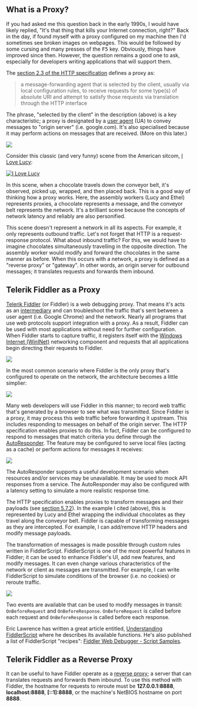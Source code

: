 ## What is a Proxy?

If you had asked me this question back in the early 1990s, I would have likely replied, "It's that thing that kills your Internet connection, right?" Back in the day, if found myself with a proxy configured on my machine then I'd sometimes see broken images on webpages. This would be followed by some cursing and many presses of the <kbd>F5</kbd> key. Obviously, things have improved since then. However, the question remains a good one to ask, especially for developers writing applications that will support them.

The [section 2.3 of the HTTP specification](https://httpwg.org/specs/rfc7230.html#intermediaries) defines a proxy as:

> a message-forwarding agent that is selected by the client, usually via local configuration rules, to receive requests for some type(s) of absolute URI and attempt to satisfy those requests via translation through the HTTP interface

The phrase, "selected by the client" in the description (above) is a key characteristic; a proxy is designated by a [user agent](https://en.wikipedia.org/wiki/User_agent) (UA) to convey messages to "origin server" (i.e. google.com). It's also specialised because it may perform actions on messages that are received. (More on this later.)

![](https://i.imgur.com/ii1HgSSl.png)

Consider this classic (and very funny) scene from the American sitcom, [I Love Lucy](https://www.imdb.com/title/tt0043208/):

[![I Love Lucy](http://img.youtube.com/vi/NkQ58I53mjk/0.jpg)](https://www.youtube.com/watch?v=NkQ58I53mjk "I Love Lucy")

In this scene, when a chocolate travels down the conveyor belt, it's observed, picked up, wrapped, and then placed back. This is a good way of thinking how a proxy works. Here, the assembly workers (Lucy and Ethel) represents proxies, a chocolate represents a message, and the conveyor belt represents the network. It's a brilliant scene because the concepts of network latency and reliably are also personified.

This scene doesn't represent a network in all its aspects. For example, it only represents outbound traffic. Let's not forget that HTTP is a request-response protocol. What about inbound traffic? For this, we would have to imagine chocolates simultaneously travelling in the opposite direction. The assembly worker would modify and forward the chocolates in the same manner as before. When this occurs with a network, a proxy is defined as a "reverse proxy" or "gateway". In other words, an origin server for outbound messages; it translates requests and forwards them inbound.

## Telerik Fiddler as a Proxy

[Telerik Fiddler](https://www.telerik.com/fiddler) (or Fiddler) is a web debugging proxy. That means it's acts as an [intermediary](https://httpwg.org/http-core/draft-ietf-httpbis-semantics-latest.html#intermediaries) and can troubleshoot the traffic that's sent between a user agent (i.e. Google Chrome) and the network. Nearly all programs that use web protocols support integration with a proxy. As a result, Fiddler can be used with most applications without need for further configuration. When Fiddler starts to capture traffic, it registers itself with the [Windows Internet (WinINet)](https://docs.microsoft.com/windows/desktop/wininet/about-wininet) networking component and requests that all applications begin directing their requests to Fiddler.

![](https://i.imgur.com/SF40wep.png)

In the most common scenario where Fiddler is the only proxy that's configured to operate on the network, the architecture becomes a little simplier:

![](https://i.imgur.com/D6JqD1fl.png)

Many web developers will use Fiddler in this manner; to record web traffic that's generated by a browser to see what was transmitted. Since Fiddler is a proxy, it may process this web traffic before forwarding it upstream. This includes responding to messages on behalf of the origin server. The HTTP specification enables proxies to do this. In fact, Fiddler can be configured to respond to messages that match criteria you define through the [AutoResponder](https://docs.telerik.com/fiddler/KnowledgeBase/AutoResponder). The feature may be configured to serve local files (acting as a cache) or perform actions for messages it receives:

![](https://i.imgur.com/O2AkO1jl.png)

The AutoResponder supports a useful development scenario when resources and/or services may be unavailable. It may be used to mock API responses from a service. The AutoResponder may also be configured with a latency setting to simulate a more realistic response time.

The HTTP specification enables proxies to transform messages and their payloads (see [section 5.7.2](https://httpwg.org/specs/rfc7230.html#message.transformations)). In the example I cited (above), this is represented by Lucy and Ethel wrapping the individual chocolates as they travel along the conveyor belt. Fiddler is capable of transforming messages as they are intercepted. For example, I can add/remove HTTP headers and modify message payloads.

The transformation of messages is made possible through custom rules written in FiddlerScript. FiddlerScript is one of the most powerful features in Fiddler; it can be used to enhance Fiddler's UI, add new features, and modify messages. It can even change various characteristics of the network or client as messages are transmitted. For example, I can write FiddlerScript to simulate conditions of the browser (i.e. no cookies) or reroute traffic.

![](https://i.imgur.com/sZODz3T.png)

Two events are available that can be used to modify messages in transit: `OnBeforeRequest` and `OnBeforeResponse`. `OnBeforeRequest` is called before each request and `OnBeforeResponse` is called before each response.

Eric Lawrence has written a great article entitled, [Understanding FiddlerScript](https://www.telerik.com/blogs/understanding-fiddlerscript) where he describes its available functions. He's also published a list of FiddlerScript "recipes": [Fiddler Web Debugger - Script Samples](https://www.fiddlerbook.com/fiddler/dev/scriptsamples.asp).

## Telerik Fiddler as a Reverse Proxy

It can be useful to have Fiddler operate as a [reverse proxy](https://en.wikipedia.org/wiki/Reverse_proxy); a server that can translates requests and forwards them inbound. To use this method with Fiddler, the hostname for requests to reroute must be **127.0.0.1:8888**, **localhost:8888**, **[::1]:8888**, or the machine's NetBIOS hostname on port **8888**. 
